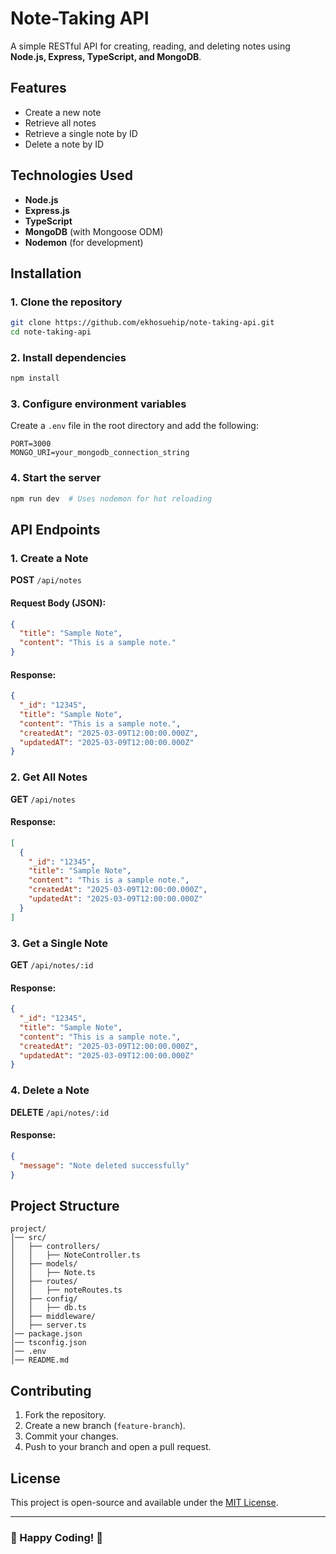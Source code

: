 # Note-Taking API

A simple RESTful API for creating, reading, and deleting notes using **Node.js, Express, TypeScript, and MongoDB**.

## Features
- Create a new note
- Retrieve all notes
- Retrieve a single note by ID
- Delete a note by ID

## Technologies Used
- **Node.js**
- **Express.js**
- **TypeScript**
- **MongoDB** (with Mongoose ODM)
- **Nodemon** (for development)

## Installation
### 1. Clone the repository
```bash
git clone https://github.com/ekhosuehip/note-taking-api.git
cd note-taking-api
```

### 2. Install dependencies
```bash
npm install
```

### 3. Configure environment variables
Create a `.env` file in the root directory and add the following:
```env
PORT=3000
MONGO_URI=your_mongodb_connection_string
```

### 4. Start the server
```bash
npm run dev  # Uses nodemon for hot reloading
```

## API Endpoints
### 1. Create a Note
**POST** `/api/notes`
#### Request Body (JSON):
```json
{
  "title": "Sample Note",
  "content": "This is a sample note."
}
```
#### Response:
```json
{
  "_id": "12345",
  "title": "Sample Note",
  "content": "This is a sample note.",
  "createdAt": "2025-03-09T12:00:00.000Z",
  "updatedAT": "2025-03-09T12:00:00.000Z"
}
```

### 2. Get All Notes
**GET** `/api/notes`
#### Response:
```json
[
  {
    "_id": "12345",
    "title": "Sample Note",
    "content": "This is a sample note.",
    "createdAt": "2025-03-09T12:00:00.000Z",
    "updatedAt": "2025-03-09T12:00:00.000Z"
  }
]
```

### 3. Get a Single Note
**GET** `/api/notes/:id`
#### Response:
```json
{
  "_id": "12345",
  "title": "Sample Note",
  "content": "This is a sample note.",
  "createdAt": "2025-03-09T12:00:00.000Z",
  "updatedAt": "2025-03-09T12:00:00.000Z"
}
```

### 4. Delete a Note
**DELETE** `/api/notes/:id`
#### Response:
```json
{
  "message": "Note deleted successfully"
}
```

## Project Structure
```
project/
│── src/
│   ├── controllers/
│   │   ├── NoteController.ts
│   ├── models/
│   │   ├── Note.ts
│   ├── routes/
│   │   ├── noteRoutes.ts
│   ├── config/
│   │   ├── db.ts
│   ├── middleware/
│   ├── server.ts
│── package.json
│── tsconfig.json
│── .env
│── README.md
```

## Contributing
1. Fork the repository.
2. Create a new branch (`feature-branch`).
3. Commit your changes.
4. Push to your branch and open a pull request.

## License
This project is open-source and available under the [MIT License](LICENSE).

---

### 🚀 Happy Coding! 🎉

